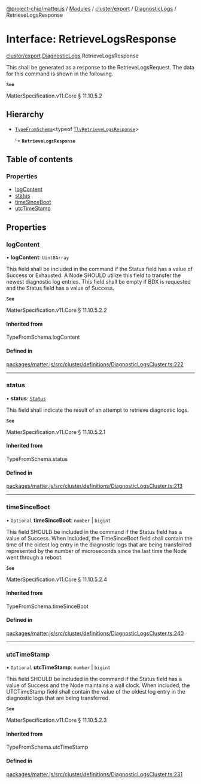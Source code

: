 [@project-chip/matter.js](../README.md) / [Modules](../modules.md) / [cluster/export](../modules/cluster_export.md) / [DiagnosticLogs](../modules/cluster_export.DiagnosticLogs.md) / RetrieveLogsResponse

# Interface: RetrieveLogsResponse

[cluster/export](../modules/cluster_export.md).[DiagnosticLogs](../modules/cluster_export.DiagnosticLogs.md).RetrieveLogsResponse

This shall be generated as a response to the RetrieveLogsRequest. The data for this command is shown in the
following.

**`See`**

MatterSpecification.v11.Core § 11.10.5.2

## Hierarchy

- [`TypeFromSchema`](../modules/tlv_export.md#typefromschema)\<typeof [`TlvRetrieveLogsResponse`](../modules/cluster_export.DiagnosticLogs.md#tlvretrievelogsresponse)\>

  ↳ **`RetrieveLogsResponse`**

## Table of contents

### Properties

- [logContent](cluster_export.DiagnosticLogs.RetrieveLogsResponse.md#logcontent)
- [status](cluster_export.DiagnosticLogs.RetrieveLogsResponse.md#status)
- [timeSinceBoot](cluster_export.DiagnosticLogs.RetrieveLogsResponse.md#timesinceboot)
- [utcTimeStamp](cluster_export.DiagnosticLogs.RetrieveLogsResponse.md#utctimestamp)

## Properties

### logContent

• **logContent**: `Uint8Array`

This field shall be included in the command if the Status field has a value of Success or Exhausted. A Node
SHOULD utilize this field to transfer the newest diagnostic log entries. This field shall be empty if BDX is
requested and the Status field has a value of Success.

**`See`**

MatterSpecification.v11.Core § 11.10.5.2.2

#### Inherited from

TypeFromSchema.logContent

#### Defined in

[packages/matter.js/src/cluster/definitions/DiagnosticLogsCluster.ts:222](https://github.com/project-chip/matter.js/blob/558e12c94a201592c28c7bc0743705360b3e5ca6/packages/matter.js/src/cluster/definitions/DiagnosticLogsCluster.ts#L222)

___

### status

• **status**: [`Status`](../enums/cluster_export.DiagnosticLogs.Status.md)

This field shall indicate the result of an attempt to retrieve diagnostic logs.

**`See`**

MatterSpecification.v11.Core § 11.10.5.2.1

#### Inherited from

TypeFromSchema.status

#### Defined in

[packages/matter.js/src/cluster/definitions/DiagnosticLogsCluster.ts:213](https://github.com/project-chip/matter.js/blob/558e12c94a201592c28c7bc0743705360b3e5ca6/packages/matter.js/src/cluster/definitions/DiagnosticLogsCluster.ts#L213)

___

### timeSinceBoot

• `Optional` **timeSinceBoot**: `number` \| `bigint`

This field SHOULD be included in the command if the Status field has a value of Success. When included, the
TimeSinceBoot field shall contain the time of the oldest log entry in the diagnostic logs that are being
transferred represented by the number of microseconds since the last time the Node went through a reboot.

**`See`**

MatterSpecification.v11.Core § 11.10.5.2.4

#### Inherited from

TypeFromSchema.timeSinceBoot

#### Defined in

[packages/matter.js/src/cluster/definitions/DiagnosticLogsCluster.ts:240](https://github.com/project-chip/matter.js/blob/558e12c94a201592c28c7bc0743705360b3e5ca6/packages/matter.js/src/cluster/definitions/DiagnosticLogsCluster.ts#L240)

___

### utcTimeStamp

• `Optional` **utcTimeStamp**: `number` \| `bigint`

This field SHOULD be included in the command if the Status field has a value of Success and the Node
maintains a wall clock. When included, the UTCTimeStamp field shall contain the value of the oldest log
entry in the diagnostic logs that are being transferred.

**`See`**

MatterSpecification.v11.Core § 11.10.5.2.3

#### Inherited from

TypeFromSchema.utcTimeStamp

#### Defined in

[packages/matter.js/src/cluster/definitions/DiagnosticLogsCluster.ts:231](https://github.com/project-chip/matter.js/blob/558e12c94a201592c28c7bc0743705360b3e5ca6/packages/matter.js/src/cluster/definitions/DiagnosticLogsCluster.ts#L231)

